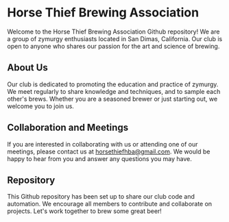 # Horse Thief Brewing Association
Welcome to the Horse Thief Brewing Association Github repository! We are a group of zymurgy enthusiasts located in San Dimas, California. Our club is open to anyone who shares our passion for the art and science of brewing.

## About Us
Our club is dedicated to promoting the education and practice of zymurgy. We meet regularly to share knowledge and techniques, and to sample each other's brews. Whether you are a seasoned brewer or just starting out, we welcome you to join us.

## Collaboration and Meetings
If you are interested in collaborating with us or attending one of our meetings, please contact us at horsethiefhba@gmail.com. We would be happy to hear from you and answer any questions you may have.

## Repository
This Github repository has been set up to share our club code and automation. We encourage all members to contribute and collaborate on projects. Let's work together to brew some great beer!

